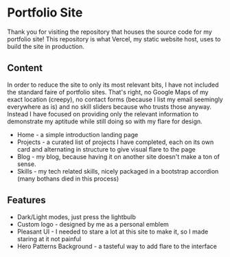 # Portfolio Site

Thank you for visiting the repository that houses the source code for my portfolio site! This repository is what Vercel, my static website host, uses to build the site in production.

## Content

In order to reduce the site to only its most relevant bits, I have not included the standard faire of portfolio sites. That's right, no Google Maps of my exact location (creepy), no contact forms (because I list my email seemingly everywhere as is) and no skill sliders because who trusts those anyway. Instead I have focused on providing only the relevant information to demonstrate my aptitude while still doing so with my flare for design.

- Home - a simple introduction landing page
- Projects - a curated list of projects I have completed, each on its own card and alternating in structure to give visual flare to the page
- Blog - my blog, because having it on another site doesn't make a ton of sense.
- Skills - my tech related skills, nicely packaged in a bootstrap accordion (many bothans died in this process)

## Features
- Dark/Light modes, just press the lightbulb
- Custom logo - designed by me as a personal emblem
- Pleasant UI - I needed to stare a lot at this site to make it, so I made staring at it not painful
- Hero Patterns Background - a tasteful way to add flare to the interface


